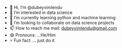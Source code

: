 - 👋 Hi, I’m @dubeyvimlendu
- 👀 I’m interested in data science
- 🌱 I’m currently learning python and machine learning 
- 💞️ I’m looking to collaborate on data science projects 
- 📫 How to reach me mail: dubeyvimlendu@gmail.com
- 😄 Pronouns: ...He/Him
- ⚡ Fun fact: ... just do it 

<!---
dubeyvimlendu/dubeyvimlendu is a ✨ special ✨ repository because its `README.md` (this file) appears on your GitHub profile.
You can click the Preview link to take a look at your changes.
--->
